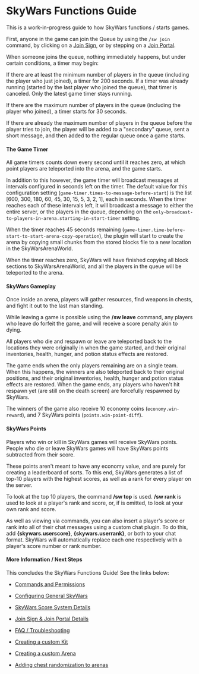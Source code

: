 SkyWars Functions Guide
=======================

This is a work-in-progress guide to how SkyWars functions / starts games.

First, anyone in the game can join the Queue by using the `/sw join` command, by clicking on a [Join Sign](https://dabo.guru/projects/skywars/signs-and-portals), or by stepping on a [Join Portal](https://dabo.guru/projects/skywars/signs-and-portals).

When someone joins the queue, nothing immediately happens, but under certain conditions, a timer may begin:

If there are at least the minimum number of players in the queue (including the player who just joined), a timer for 200 seconds. If a timer was already running (started by the last player who joined the queue), that timer is canceled. Only the latest game timer stays running.

If there are the maximum number of players in the queue (including the player who joined), a timer starts for 30 seconds.

If there are already the maximum number of players in the queue before the player tries to join, the player will be added to a "secondary" queue, sent a short message, and then added to the regular queue once a game starts.

#### The Game Timer

All game timers counts down every second until it reaches zero, at which point players are teleported into the arena, and the game starts.

In addition to this however, the game timer will broadcast messages at intervals configured in seconds left on the timer. The default value for this configuration setting (`game-timer.times-to-message-before-start`) is the list [600, 300, 180, 60, 45, 30, 15, 5, 3, 2, 1], each in seconds. When the timer reaches each of these intervals left, it will broadcast a message to either the entire server, or the players in the queue, depending on the `only-broadcast-to-players-in-arena.starting-in-start-timer` setting.

When the timer reaches 45 seconds remaining (`game-timer.time-before-start-to-start-arena-copy-operation`), the plugin will start to create the arena by copying small chunks from the stored blocks file to a new location in the SkyWarsArenaWorld.

When the timer reaches zero, SkyWars will have finished copying all block sections to SkyWarsArenaWorld, and all the players in the queue will be teleported to the arena.

#### SkyWars Gameplay

Once inside an arena, players will gather resources, find weapons in chests, and fight it out to the last man standing.

While leaving a game is possible using the **/sw leave** command, any players who leave do forfeit the game, and will receive a score penalty akin to dying.

All players who die and respawn or leave are teleported back to the locations they were originally in when the game started, and their original inventories, health, hunger, and potion status effects are restored.

The game ends when the only players remaining are on a single team. When this happens, the winners are also teleported back to their original positions, and their original inventories, health, hunger and potion status effects are restored. When the game ends, any players who haven't hit respawn yet (are still on the death screen) are forcefully respawned by SkyWars.

The winners of the game also receive 10 economy coins (`economy.win-reward`), and 7 SkyWars points (`points.win-point-diff`).

#### SkyWars Points

Players who win or kill in SkyWars games will receive SkyWars points. People who die or leave SkyWars games will have SkyWars points subtracted from their score.

These points aren't meant to have any economy value, and are purely for creating a leaderboard of sorts. To this end, SkyWars generates a list of top-10 players with the highest scores, as well as a rank for every player on the server.

To look at the top 10 players, the command **/sw top** is used. **/sw rank <player>** is used to look at a player's rank and score, or, if **<player>** is omitted, to look at your own rank and score.

As well as viewing via commands, you can also insert a player's score or rank into all of their chat messages using a custom chat plugin. To do this, add **{skywars.userscore}**, **{skywars.userrank}**, or both to your chat format. SkyWars will automatically replace each one respectively with a player's score number or rank number.

#### More Information / Next Steps

This concludes the SkyWars Functions Guide! See the links below:

* [Commands and Permissions](https://dabo.guru/projects/skywars/commands-and-permissions)
* [Configuring General SkyWars](https://dabo.guru/projects/skywars/configuring-skywars)
* [SkyWars Score System Details](https://dabo.guru/projects/skywars/score)
* [Join Sign & Join Portal Details](https://dabo.guru/projects/skywars/signs-and-portals)
* [FAQ / Troubleshooting](https://dabo.guru/projects/skywars/faq)


* [Creating a custom Kit](https://dabo.guru/projects/skywars/creating-a-new-kit)
* [Creating a custom Arena](https://dabo.guru/projects/skywars/creating-an-arena)
* [Adding chest randomization to arenas](https://dabo.guru/projects/skywars/configuring-chests)
